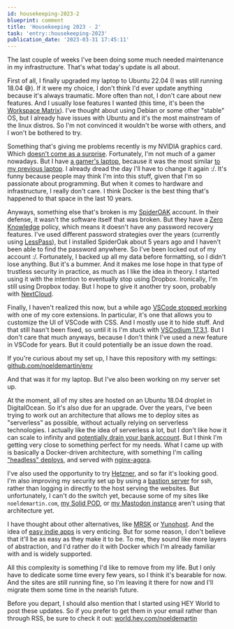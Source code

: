 ```yaml
---
id: housekeeping-2023-2
blueprint: comment
title: 'Housekeeping 2023 - 2'
task: 'entry::housekeeping-2023'
publication_date: '2023-03-31 17:45:11'
---
```


The last couple of weeks I've been doing some much needed maintenance in my infrastructure. That's what today's update is all about.

First of all, I finally upgraded my laptop to Ubuntu 22.04 (I was still running 18.04 😅️). If it were my choice, I don't think I'd ever update anything because it's always traumatic. More often than not, I don't care about new features. And I usually lose features I wanted (this time, it's been the [Workspace Matrix](https://askubuntu.com/questions/1404927/how-to-get-a-grid-of-workspaces-in-ubuntu-22-04)). I've thought about using Debian or some other "stable" OS, but I already have issues with Ubuntu and it's the most mainstream of the linux distros. So I'm not convinced it wouldn't be worse with others, and I won't be bothered to try.

Something that's giving me problems recently is my NVIDIA graphics card. Which [doesn't come as a surprise](https://www.youtube.com/watch?v=iYWzMvlj2RQ). Fortunately, I'm not much of a gamer nowadays. But I have [a gamer's laptop](https://www.asus.com/es/laptops/for-gaming/tuf-gaming/asus-tuf-gaming-fx504/), because it was the most similar [to my previous laptop](https://www.manualslib.com/products/Asus-X552c-10156895.html). I already dread the day I'll have to change it again :/. It's funny because people may think I'm into this stuff, given that I'm so passionate about programming. But when it comes to hardware and infrastructure, I really don't care. I think Docker is the best thing that's happened to that space in the last 10 years.

Anyways, something else that's broken is my [SpiderOAK](https://spideroak.com) account. In their defense, it wasn't the software itself that was broken. But they have a [Zero Knowledge](https://spideroak.com/features/zero-knowledge) policy, which means it doesn't have any password recovery features. I've used different password strategies over the years (currently using [LessPass](https://www.lesspass.com)), but I installed SpiderOak about 5 years ago and I haven't been able to find the password anywhere. So I've been locked out of my account :/. Fortunately, I backed up all my data before formatting, so I didn't lose anything. But it's a bummer. And it makes me lose hope in that type of trustless security in practice, as much as I like the idea in theory. I started using it with the intention to eventually stop using Dropbox. Ironically, I'm still using Dropbox today. But I hope to give it another try soon, probably with [NextCloud](https://nextcloud.com/).

Finally, I haven't realized this now, but a while ago [VSCode stopped working](https://github.com/microsoft/vscode/pull/166126#issuecomment-1342861959) with one of my core extensions. In particular, it's one that allows you to customize the UI of VSCode with CSS. And I mostly use it to hide stuff. And that still hasn't been fixed, so until it is I'm stuck with [VSCodium 17.3.1](https://github.com/VSCodium/vscodium/releases/tag/1.73.1.22314). But I don't care that much anyways, because I don't think I've used a new feature in VSCode for years. But it could potentially be an issue down the road.

If you're curious about my set up, I have this repository with my settings: [github.com/noeldemartin/env](https://github.com/noeldemartin/env)

And that was it for my laptop. But I've also been working on my server set up.

At the moment, all of my sites are hosted on an Ubuntu 18.04 droplet in DigitalOcean. So it's also due for an upgrade. Over the years, I've been trying to work out an architecture that allows me to deploy sites as "serverless" as possible, without actually relying on serverless technologies. I actually like the idea of serverless a lot, but I don't like how it can scale to infinity and [potentially drain your bank account](https://world.hey.com/dhh/why-we-re-leaving-the-cloud-654b47e0). But I think I'm getting very close to something perfect for my needs. What I came up with is basically a Docker-driven architecture, with something I'm calling ["headless" deploys](https://github.com/noeldemartin/vocab#production), and served with [nginx-agora](https://github.com/noeldemartin/nginx-agora).

I've also used the opportunity to try [Hetzner](https://www.hetzner.com/), and so far it's looking good. I'm also improving my security set up by using a [bastion server](https://en.wikipedia.org/wiki/Bastion_host) for ssh, rather than logging in directly to the host serving the websites. But unfortunately, I can't do the switch yet, because some of my sites like `noeldemartin.com`, [my Solid POD](https://noeldemartin.com/tasks/configuring-a-self-hosted-solid-pod-server), or [my Mastodon instance](https://noeldemartin.social) aren't using that architecture yet.

I have thought about other alternatives, like [MRSK](https://mrsk.dev/) or [Yunohost](https://yunohost.org). And the idea of [easy indie apps](https://easyindie.app/) is very enticing. But for some reason, I don't believe that it'll be as easy as they make it to be. To me, they sound like more layers of abstraction, and I'd rather do it with Docker which I'm already familiar with and is widely supported.

All this complexity is something I'd like to remove from my life. But I only have to dedicate some time every few years, so I think it's bearable for now. And the sites are still running fine, so I'm leaving it there for now and I'll migrate them some time in the nearish future.

Before you depart, I should also mention that I started using HEY World to post these updates. So if you prefer to get them in your email rather than through RSS, be sure to check it out: [world.hey.com/noeldemartin](https://world.hey.com/noeldemartin)
